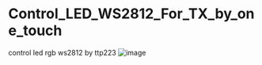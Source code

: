 # Control_LED_WS2812_For_TX_by_one_touch
control led rgb ws2812 by ttp223 
![image](https://github.com/user-attachments/assets/487dbe20-b707-4b8c-83e0-2af00858aefa)
